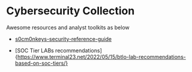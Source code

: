 # Cybersecurity Collection

Awesome resources and analyst toolkits as below

* [s0cm0nkeys-security-reference-guide](https://s0cm0nkey.gitbook.io/s0cm0nkeys-security-reference-guide/)

* [SOC Tier LABs recommendations]{https://www.terminal23.net/2022/05/15/btlo-lab-recommendations-based-on-soc-tiers/}
